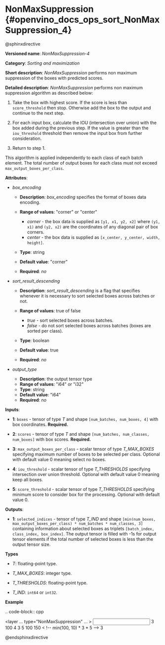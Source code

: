 # NonMaxSuppression {#openvino_docs_ops_sort_NonMaxSuppression_4}

@sphinxdirective

**Versioned name**: *NonMaxSuppression-4*

**Category**: *Sorting and maximization*

**Short description**: *NonMaxSuppression* performs non maximum suppression of the boxes with predicted scores.

**Detailed description**: *NonMaxSuppression* performs non maximum suppression algorithm as described below:

1. Take the box with highest score. If the score is less than ``score_threshold`` then stop. Otherwise add the box to the output and continue to the next step.

2. For each input box, calculate the IOU (intersection over union) with the box added during the previous step. If the value is greater than the ``iou_threshold`` threshold then remove the input box from further consideration.

3. Return to step 1.

This algorithm is applied independently to each class of each batch element. The total number of output boxes for each
class must not exceed ``max_output_boxes_per_class``.

**Attributes**:

* *box_encoding*

  * **Description**: *box_encoding* specifies the format of boxes data encoding.
  * **Range of values**: "corner" or "center"

    * *corner* - the box data is supplied as ``[y1, x1, y2, x2]`` where ``(y1, x1)`` and ``(y2, x2)`` are the coordinates of any diagonal pair of box corners.
    * *center* - the box data is supplied as ``[x_center, y_center, width, height]``.
  * **Type**: string
  * **Default value**: "corner"
  * **Required**: *no*

* *sort_result_descending*

  * **Description**: *sort_result_descending* is a flag that specifies whenever it is necessary to sort selected boxes across batches or not.
  * **Range of values**: true of false

    * *true* - sort selected boxes across batches.
    * *false* - do not sort selected boxes across batches (boxes are sorted per class).
  * **Type**: boolean
  * **Default value**: true
  * **Required**: *no*

* *output_type*

  * **Description**: the output tensor type
  * **Range of values**: "i64" or "i32"
  * **Type**: string
  * **Default value**: "i64"
  * **Required**: *no*

**Inputs**:

*   **1**: ``boxes`` - tensor of type *T* and shape ``[num_batches, num_boxes, 4]`` with box coordinates. **Required.**

*   **2**: ``scores`` - tensor of type *T* and shape ``[num_batches, num_classes, num_boxes]`` with box scores. **Required.**

*   **3**: ``max_output_boxes_per_class`` - scalar tensor of type *T_MAX_BOXES* specifying maximum number of boxes to be selected per class. Optional with default value 0 meaning select no boxes.

*   **4**: ``iou_threshold`` - scalar tensor of type *T_THRESHOLDS* specifying intersection over union threshold. Optional with default value 0 meaning keep all boxes.

*   **5**: ``score_threshold`` - scalar tensor of type *T_THRESHOLDS* specifying minimum score to consider box for the processing. Optional with default value 0.

**Outputs**:

*   **1**: ``selected_indices`` - tensor of type *T_IND* and shape ``[min(num_boxes, max_output_boxes_per_class) * num_batches * num_classes, 3]`` containing information about selected boxes as triplets ``[batch_index, class_index, box_index]``.
The output tensor is filled with -1s for output tensor elements if the total number of selected boxes is less than the output tensor size.

**Types**

* *T*: floating-point type.

* *T_MAX_BOXES*: integer type.

* *T_THRESHOLDS*: floating-point type.

* *T_IND*: ``int64`` or ``int32``.

**Example**

.. code-block::  cpp

  <layer ... type="NonMaxSuppression" ... >
      <data box_encoding="corner" sort_result_descending="1" output_type="i64"/>
      <input>
          <port id="0">
              <dim>3</dim>
              <dim>100</dim>
              <dim>4</dim>
          </port>
          <port id="1">
              <dim>3</dim>
              <dim>5</dim>
              <dim>100</dim>
          </port>
          <port id="2"/> <!-- 10 -->
          <port id="3"/>
          <port id="4"/>
      </input>
      <output>
          <port id="5" precision="I64">
              <dim>150</dim> < !-- min(100, 10) * 3 * 5 -->
              <dim>3</dim>
          </port>
      </output>
  </layer>


@endsphinxdirective


